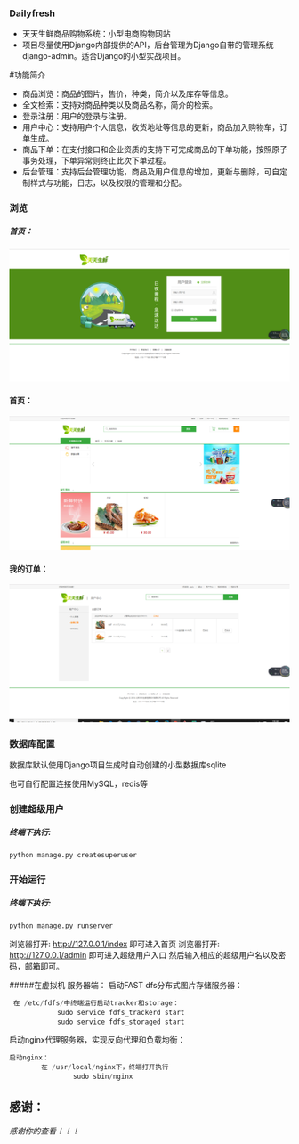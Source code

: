 ### Dailyfresh

- 天天生鲜商品购物系统：小型电商购物网站
- 项目尽量使用Django内部提供的API，后台管理为Django自带的管理系统django-admin。适合Django的小型实战项目。

#功能简介

- 商品浏览：商品的图片，售价，种类，简介以及库存等信息。
- 全文检索：支持对商品种类以及商品名称，简介的检索。
- 登录注册：用户的登录与注册。
- 用户中心：支持用户个人信息，收货地址等信息的更新，商品加入购物车，订单生成。
- 商品下单：在支付接口和企业资质的支持下可完成商品的下单功能，按照原子事务处理，下单异常则终止此次下单过程。
- 后台管理：支持后台管理功能，商品及用户信息的增加，更新与删除，可自定制样式与功能，日志，以及权限的管理和分配。



### 浏览

##### 首页：

![](登陆.PNG)

#### 首页：

![](首页.PNG)

#### 我的订单：

![](我的订单.PNG)



### 数据库配置
数据库默认使用Django项目生成时自动创建的小型数据库sqlite

也可自行配置连接使用MySQL，redis等
### 创建超级用户
##### 终端下执行:
```python
python manage.py createsuperuser
```
### 开始运行
##### 终端下执行:
```python
python manage.py runserver
```
浏览器打开: http://127.0.0.1/index 即可进入首页
浏览器打开: http://127.0.0.1/admin 即可进入超级用户入口
然后输入相应的超级用户名以及密码，邮箱即可。

#####在虚拟机 服务器端：
启动FAST dfs分布式图片存储服务器：
```python
 在 /etc/fdfs/中终端运行启动tracker和storage：
            sudo service fdfs_trackerd start
            sudo service fdfs_storaged start
```
启动nginx代理服务器，实现反向代理和负载均衡：
```python
启动nginx：
		在 /usr/local/nginx下，终端打开执行 
				sudo sbin/nginx
```
##  感谢：
###### 感谢你的查看！！！
